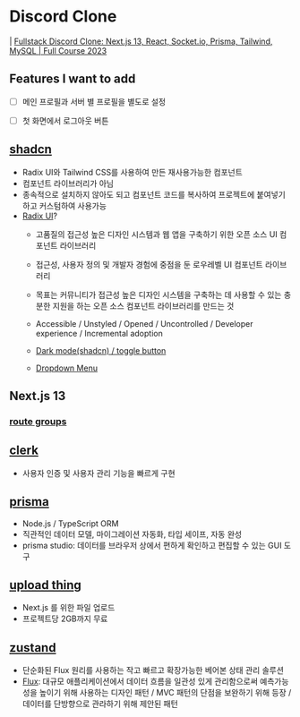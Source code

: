 # Discord Clone

| [Fullstack Discord Clone: Next.js 13, React, Socket.io, Prisma, Tailwind, MySQL | Full Course 2023](https://www.youtube.com/watch?v=ZbX4Ok9YX94)

## Features I want to add

- [ ] 메인 프로필과 서버 별 프로필을 별도로 설정
- [ ] 첫 화면에서 로그아웃 버튼


## [shadcn](https://ui.shadcn.com/docs)

- Radix UI와 Tailwind CSS를 사용하여 만든 재사용가능한 컴포넌트
- 컴포넌트 라이브러리가 아님 
- 종속적으로 설치하지 않아도 되고 컴포넌트 코드를 복사하여 프로젝트에 붙여넣기하고 커스텀하여 사용가능
- [Radix UI](https://www.radix-ui.com/primitives/docs/overview/introduction)?
  - 고품질의 접근성 높은 디자인 시스템과 웹 앱을 구축하기 위한 오픈 소스 UI 컴포넌트 라이브러리
  - 접근성, 사용자 정의 및 개발자 경험에 중점을 둔 로우레벨 UI 컴포넌트 라이브러리
  - 목표는 커뮤니티가 접근성 높은 디자인 시스템을 구축하는 데 사용할 수 있는 충분한 지원을 하는 오픈 소스 컴포넌트 라이브러리를 만드는 것
  - Accessible / Unstyled / Opened / Uncontrolled / Developer experience / Incremental adoption

  - [Dark mode(shadcn) / toggle button](https://ui.shadcn.com/docs/dark-mode/next)
  - [Dropdown Menu](https://ui.shadcn.com/docs/components/dropdown-menu)
  


## Next.js 13 

### [route groups](https://nextjs.org/docs/app/building-your-application/routing/colocation#route-groups)

## [clerk](https://clerk.com/)

- 사용자 인증 및 사용자 관리 기능을 빠르게 구현

## [prisma](https://www.prisma.io/)

- Node.js / TypeScript ORM
- 직관적인 데이터 모델, 마이그레이션 자동화, 타입 세이프, 자동 완성
- prisma studio: 데이터를 브라우저 상에서 편하게 확인하고 편집할 수 있는 GUI 도구

## [upload thing](https://uploadthing.com/)

- Next.js 를 위한 파일 업로드
- 프로젝트당 2GB까지 무료

## [zustand](https://github.com/pmndrs/zustand)

- 단순화된 Flux 원리를 사용하는 작고 빠르고 확장가능한 베어본 상태 관리 솔루션
- [Flux](https://haruair.github.io/flux/docs/overview.html): 대규모 애플리케이션에서 데이터 흐름을 일관성 있게 관리함으로써 예측가능성을 높이기 위해 사용하는 디자인 패턴 / MVC 패턴의 단점을 보완하기 위해 등장 / 데이터를 단방향으로 관라하기 위해 제안된 패턴